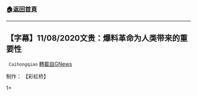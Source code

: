 ###  [:house:返回首頁](https://github.com/ourhimalayas/txt)
---

## 【字幕】11/08/2020文贵：爆料革命为人类带来的重要性
` Caihongqiao` [轉載自GNews](https://gnews.org/zh-hans/546286/)

制作： 【彩虹桥】

1+

